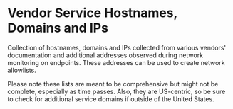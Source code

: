 # Vendor Service Hostnames, Domains and IPs

Collection of hostnames, domains and IPs collected from various vendors' documentation and additional addresses observed during network monitoring on endpoints. These addresses can be used to create network allowlists. 

Please note these lists are meant to be comprehensive but might not be complete, especially as time passes. Also, they are US-centric, so be sure to check for additional service domains if outside of the United States. 